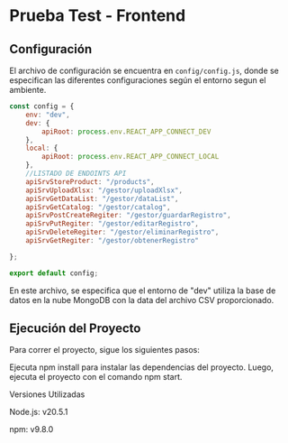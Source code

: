 # Prueba Test - Frontend

## Configuración

El archivo de configuración se encuentra en `config/config.js`, donde se especifican las diferentes configuraciones según el entorno segun el ambiente.

```javascript
const config = {
    env: "dev",
    dev: {
        apiRoot: process.env.REACT_APP_CONNECT_DEV
    },
    local: {
        apiRoot: process.env.REACT_APP_CONNECT_LOCAL
    },
    //LISTADO DE ENDOINTS API
    apiSrvStoreProduct: "/products",
    apiSrvUploadXlsx: "/gestor/uploadXlsx",
    apiSrvGetDataList: "/gestor/dataList",
    apiSrvGetCatalog: "/gestor/catalog",
    apiSrvPostCreateRegiter: "/gestor/guardarRegistro",
    apiSrvPutRegiter: "/gestor/editarRegistro",
    apiSrvDeleteRegiter: "/gestor/eliminarRegistro",
    apiSrvGetRegiter: "/gestor/obtenerRegistro"

};

export default config;
```
En este archivo, se especifica que el entorno de "dev" utiliza la base de datos en la nube MongoDB con la data del archivo CSV proporcionado.

## Ejecución del Proyecto
Para correr el proyecto, sigue los siguientes pasos:

Ejecuta npm install para instalar las dependencias del proyecto.
Luego, ejecuta el proyecto con el comando npm start.

Versiones Utilizadas

Node.js: v20.5.1

npm: v9.8.0
